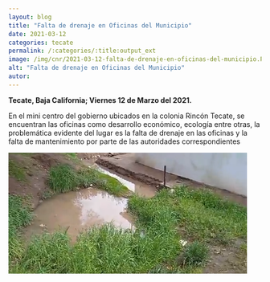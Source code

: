 ```yaml
---
layout: blog
title: "Falta de drenaje en Oficinas del Municipio"
date: 2021-03-12
categories: tecate
permalink: /:categories/:title:output_ext
image: /img/cnr/2021-03-12-falta-de-drenaje-en-oficinas-del-municipio.PNG
alt: "Falta de drenaje en Oficinas del Municipio"
autor:
---
```


**Tecate, Baja California; Viernes 12 de Marzo del 2021.** 

En el mini centro del gobierno ubicados en la colonia Rincón Tecate, se encuentran las oficinas como desarrollo económico, ecología entre otras, la problemática evidente del lugar es la falta de drenaje en las oficinas y la falta de mantenimiento por parte de las autoridades correspondientes

<div id="carouselExampleSlidesOnly" class="carousel slide" data-ride="carousel">
  <div class="carousel-inner">
    <div class="carousel-item active">
       <img class="d-block w-100" src="/img/cnr/2021-03-12-falta-de-drenaje-en-oficinas-del-municipio.PNG" loading="lazy"  alt="Falta de drenaje en Oficinas del Municipio">
    </div>
  </div>
</div>